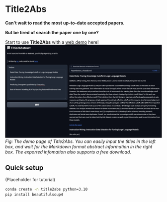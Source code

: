 # Title2Abs

**Can't wait to read the most up-to-date accepted papers.**

**But be tired of search the paper one by one?**

Start to use **Title2Abs** with a [web demo](http://ucashomework.icu:7860/) here!
![UI](assets/UI.png)
*Fig: The demo page of Title2Abs. You can easily input the titles in the left box, and wait for the Markdown format abstract information in the right box. The exported infomation also supports a free download.*

## Quick setup

(Placeholder for tutorial)

```bash
conda create -n title2abs python=3.10
pip install beautifulsoup4
```
